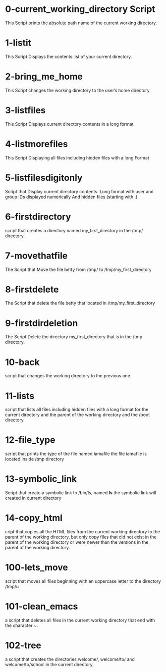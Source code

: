 # 0-current_working_directory Script
This Script prints the absolute path name of the current working directory.

# 1-listit
This Script Displays the contents list of your current directory.

# 2-bring_me_home
This Script changes the working directory to the user’s home directory.

# 3-listfiles
This Script Displays current directory contents in a long format

# 4-listmorefiles
This Script Displaying all files including hidden files with a long Format

# 5-listfilesdigitonly
Script that Display current directory contents.
	Long format
	with user and group IDs displayed numerically
	And hidden files (starting with .)

# 6-firstdirectory 
script that creates a directory named my_first_directory in the /tmp/ directory.

# 7-movethatfile
The Script that Move the file betty from /tmp/ to /tmp/my_first_directory

# 8-firstdelete
The Script that delete the file betty that located in /tmp/my_first_directory

# 9-firstdirdeletion
The Script Delete the directory my_first_directory that is in the /tmp directory.

# 10-back
script that changes the working directory to the previous one

# 11-lists
script that lists all files including hidden files with a long format for the current directory and the parent of the working directory and the /boot directory

# 12-file_type
script that prints the type of the file named iamafile the file iamafile is located inside /tmp directory

# 13-symbolic_link
Script that create a symbolic link to /bin/ls, named __ls__ the symbolic link will created in current directory

# 14-copy_html
cript that copies all the HTML files from the current working directory to the parent of the working directory, but only copy files that did not exist in the parent of the working directory or were newer than the versions in the parent of the working directory.

# 100-lets_move
script that moves all files beginning with an uppercase letter to the directory /tmp/u

# 101-clean_emacs
a script that deletes all files in the current working directory that end with the character ~.

# 102-tree
a script that creates the directories welcome/, welcome/to/ and welcome/to/school in the current directory.
